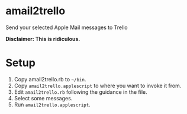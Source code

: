 # amail2trello
Send your selected Apple Mail messages to Trello

__Disclaimer: This is ridiculous.__

# Setup

1. Copy amail2trello.rb to `~/bin`.
2. Copy `amail2trello.applescript` to where you want to invoke it from.
3. Edit `amail2trello.rb` following the guidance in the file.
4. Select some messages.
5. Run `amail2trello.applescript`.
